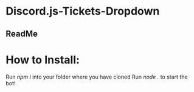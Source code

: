 # Discord.js-Tickets-Dropdown

## ReadMe

# How to Install: 
Run *npm i* into your folder where you have cloned
Run *node .* to start the bot!


